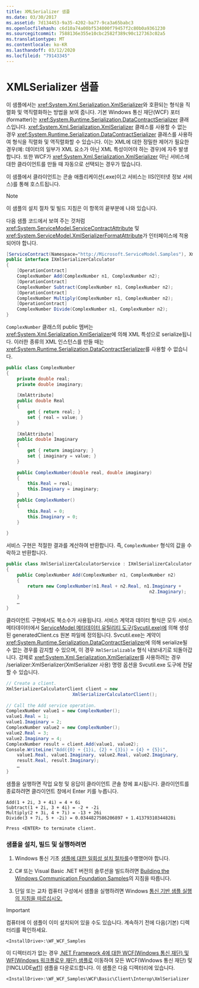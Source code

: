 ```yaml
---
title: XMLSerializer 샘플
ms.date: 03/30/2017
ms.assetid: 7d134453-9a35-4202-ba77-9ca3a65babc3
ms.openlocfilehash: c6d10a74a00bf534000f79457f2c80b0a9361230
ms.sourcegitcommit: 7588136e355e10cbc2582f389c90c127363c02a5
ms.translationtype: MT
ms.contentlocale: ko-KR
ms.lasthandoff: 03/12/2020
ms.locfileid: "79143345"
---
```

# <a name="xmlserializer-sample"></a>XMLSerializer 샘플
이 샘플에서는 <xref:System.Xml.Serialization.XmlSerializer>와 호환되는 형식을 직렬화 및 역직렬화하는 방법을 보여 줍니다. 기본 Windows 통신 재단(WCF) 포터(formatter)는 <xref:System.Runtime.Serialization.DataContractSerializer> 클래스입니다. <xref:System.Xml.Serialization.XmlSerializer> 클래스를 사용할 수 없는 경우 <xref:System.Runtime.Serialization.DataContractSerializer> 클래스를 사용하여 형식을 직렬화 및 역직렬화할 수 있습니다. 이는 XML에 대한 정밀한 제어가 필요한 경우(예: 데이터의 일부가 XML 요소가 아닌 XML 특성이어야 하는 경우)에 자주 발생합니다. 또한 WCF가 <xref:System.Xml.Serialization.XmlSerializer> 아닌 서비스에 대한 클라이언트를 만들 때 자동으로 선택되는 경우가 많습니다.  
  
 이 샘플에서 클라이언트는 콘솔 애플리케이션(.exe)이고 서비스는 IIS(인터넷 정보 서비스)를 통해 호스트됩니다.  
  
> [!NOTE]
> 이 샘플의 설치 절차 및 빌드 지침은 이 항목의 끝부분에 나와 있습니다.  
  
 다음 샘플 코드에서 보여 주는 것처럼 <xref:System.ServiceModel.ServiceContractAttribute> 및 <xref:System.ServiceModel.XmlSerializerFormatAttribute>가 인터페이스에 적용되어야 합니다.  
  
```csharp  
[ServiceContract(Namespace="http://Microsoft.ServiceModel.Samples"), XmlSerializerFormat]  
public interface IXmlSerializerCalculator  
{  
    [OperationContract]  
    ComplexNumber Add(ComplexNumber n1, ComplexNumber n2);  
    [OperationContract]  
    ComplexNumber Subtract(ComplexNumber n1, ComplexNumber n2);  
    [OperationContract]  
    ComplexNumber Multiply(ComplexNumber n1, ComplexNumber n2);  
    [OperationContract]  
    ComplexNumber Divide(ComplexNumber n1, ComplexNumber n2);  
}  
```  
  
 `ComplexNumber` 클래스의 public 멤버는 <xref:System.Xml.Serialization.XmlSerializer>에 의해 XML 특성으로 serialize됩니다. 이러한 종류의 XML 인스턴스를 만들 때는 <xref:System.Runtime.Serialization.DataContractSerializer>를 사용할 수 없습니다.  
  
```csharp  
public class ComplexNumber  
{  
    private double real;  
    private double imaginary;  
  
    [XmlAttribute]  
    public double Real  
    {  
        get { return real; }  
        set { real = value; }  
    }  
  
    [XmlAttribute]  
    public double Imaginary  
    {  
        get { return imaginary; }  
        set { imaginary = value; }  
    }  
  
    public ComplexNumber(double real, double imaginary)  
    {  
        this.Real = real;  
        this.Imaginary = imaginary;  
    }  
    public ComplexNumber()  
    {  
        this.Real = 0;  
        this.Imaginary = 0;  
    }  
  
}  
```  
  
 서비스 구현은 적절한 결과를 계산하여 반환합니다. 즉, `ComplexNumber` 형식의 값을 수락하고 반환합니다.  
  
```csharp  
public class XmlSerializerCalculatorService : IXmlSerializerCalculator  
{  
    public ComplexNumber Add(ComplexNumber n1, ComplexNumber n2)  
    {  
        return new ComplexNumber(n1.Real + n2.Real, n1.Imaginary +  
                                                      n2.Imaginary);  
    }  
    …  
}  
```  
  
 클라이언트 구현에서도 복소수가 사용됩니다. 서비스 계약과 데이터 형식은 모두 서비스 메타데이터에서 [ServiceModel 메타데이터 유틸리티 도구(Svcutil.exe)에](../../../../docs/framework/wcf/servicemodel-metadata-utility-tool-svcutil-exe.md) 의해 생성된 generatedClient.cs 원본 파일에 정의됩니다. Svcutil.exe는 계약이 <xref:System.Runtime.Serialization.DataContractSerializer>에 의해 serialize될 수 없는 경우를 감지할 수 있으며, 이 경우 `XmlSerializable` 형식 내보내기로 되돌아갑니다. 강제로 <xref:System.Xml.Serialization.XmlSerializer>를 사용하려는 경우 /serializer:XmlSerializer(XmlSerializer 사용) 명령 옵션을 Svcutil.exe 도구에 전달할 수 있습니다.  
  
```csharp  
// Create a client.  
XmlSerializerCalculatorClient client = new  
                         XmlSerializerCalculatorClient();  
  
// Call the Add service operation.  
ComplexNumber value1 = new ComplexNumber();  
value1.Real = 1;  
value1.Imaginary = 2;  
ComplexNumber value2 = new ComplexNumber();  
value2.Real = 3;  
value2.Imaginary = 4;  
ComplexNumber result = client.Add(value1, value2);  
Console.WriteLine("Add({0} + {1}i, {2} + {3}i) = {4} + {5}i",  
    value1.Real, value1.Imaginary, value2.Real, value2.Imaginary,
    result.Real, result.Imaginary);  
    …  
}  
```  
  
 샘플을 실행하면 작업 요청 및 응답이 클라이언트 콘솔 창에 표시됩니다. 클라이언트를 종료하려면 클라이언트 창에서 Enter 키를 누릅니다.  
  
```console  
Add(1 + 2i, 3 + 4i) = 4 + 6i  
Subtract(1 + 2i, 3 + 4i) = -2 + -2i  
Multiply(2 + 3i, 4 + 7i) = -13 + 26i  
Divide(3 + 7i, 5 + -2i) = 0.0344827586206897 + 1.41379310344828i  
  
Press <ENTER> to terminate client.  
```  
  
### <a name="to-set-up-build-and-run-the-sample"></a>샘플을 설치, 빌드 및 실행하려면  
  
1. Windows 통신 기초 [샘플에 대한 일회성 설치 절차를](../../../../docs/framework/wcf/samples/one-time-setup-procedure-for-the-wcf-samples.md)수행했어야 합니다.  
  
2. C# 또는 Visual Basic .NET 버전의 솔루션을 빌드하려면 [Building the Windows Communication Foundation Samples](../../../../docs/framework/wcf/samples/building-the-samples.md)의 지침을 따릅니다.  
  
3. 단일 또는 교차 컴퓨터 구성에서 샘플을 실행하려면 Windows [통신 기반 샘플 실행의 지침을 따르십시오.](../../../../docs/framework/wcf/samples/running-the-samples.md)  
  
> [!IMPORTANT]
> 컴퓨터에 이 샘플이 이미 설치되어 있을 수도 있습니다. 계속하기 전에 다음(기본) 디렉터리를 확인하세요.  
>
> `<InstallDrive>:\WF_WCF_Samples`  
>
> 이 디렉터리가 없는 경우 [.NET Framework 4에 대한 WCF(Windows 통신 재단) 및 WF(Windows 워크플로우 재단) 샘플로](https://www.microsoft.com/download/details.aspx?id=21459) 이동하여 모든 WCF(Windows 통신 재단) 및 [!INCLUDE[wf1](../../../../includes/wf1-md.md)] 샘플을 다운로드합니다. 이 샘플은 다음 디렉터리에 있습니다.  
>
> `<InstallDrive>:\WF_WCF_Samples\WCF\Basic\Client\Interop\XmlSerializer`  
